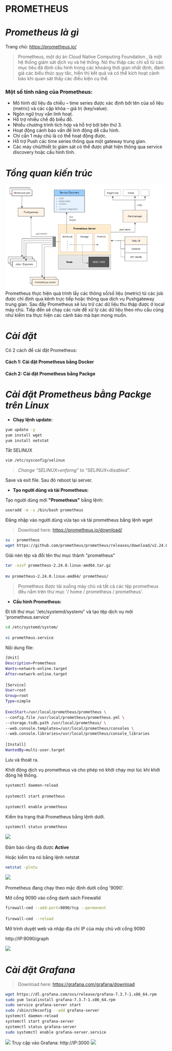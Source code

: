 # **PROMETHEUS**
# *Prometheus là gì*
Trang chủ: https://prometheus.io/
> Prometheus, một dự án Cloud Native Computing Foundation , là một hệ thống giám sát dịch vụ và hệ thống. Nó thu thập các chỉ số từ các mục tiêu đã định cấu hình trong các khoảng thời gian nhất định, đánh giá các biểu thức quy tắc, hiển thị kết quả và có thể kích hoạt cảnh báo khi quan sát thấy các điều kiện cụ thể.
### Một số tính năng của Prometheus:
* Mô hình dữ liệu đa chiều – time series được xác định bởi tên của số liệu (metric) và các cặp khóa – giá trị (key/value).
* Ngôn ngữ truy vấn linh hoạt.
* Hỗ trợ nhiều chế độ biểu đồ.
* Nhiều chương trình tích hợp và hỗ trợ bởi bên thứ 3.
* Hoạt động cảnh báo vấn đề linh động dễ cấu hình.
* Chỉ cần 1 máy chủ là có thể hoạt động được.
* Hỗ trợ Push các time series thông qua một gateway trung gian.
* Các máy chủ/thiết bị giám sát có thể được phát hiện thông qua service discovery hoặc cấu hình tĩnh.
# *Tổng quan kiến trúc*
![Kiến trúc](./Image/Overview.PNG)
Prometheus thực hiện quá trình lấy các thông số/số liệu (metric) từ các job được chỉ định qua kênh trực tiếp hoặc thông qua dịch vụ Pushgateway trung gian. Sau đấy Prometheus sẽ lưu trữ các dữ liệu thu thập được ở local máy chủ. Tiếp đến sẽ chạy các rule để xử lý các dữ liệu theo nhu cầu cũng như kiểm tra thực hiện các cảnh báo mà bạn mong muốn.
# *Cài đặt*
Có 2 cách để cài đặt Prometheus:
#### Cách 1: Cài đặt Prometheus bằng Docker
#### Cách 2: Cài đặt Prometheus bằng Packge
# *Cài đặt Prometheus bằng Packge trên Linux*
- **Chạy lệnh update:**

```sh 
yum update -y
yum install wget
yum install netstat
```

Tắt SELINUX

```sh
vim /etc/sysconfig/selinux
```

> *Change “SELINUX=enforng” to “SELINUX=disabled”.*

Save và exit file. Sau đó reboot lại server.

- **Tạo người dùng và tải Prometheus:**

Tạo người dùng mới **"Prometheus"** bằng lệnh:

```sh
useradd -m -s /bin/bash prometheus
```

Đăng nhập vào người dùng vừa tạo và tải prometheus bằng lệnh wget

> Download here: https://prometheus.io/download/

```sh
su - prometheus
wget https://github.com/prometheus/prometheus/releases/download/v2.24.0/prometheus-2.24.0.linux-amd64.tar.gz
```

Giải nén tệp và đổi tên thư mục thành "prometheus"

```sh
tar -xzvf prometheus-2.24.0.linux-amd64.tar.gz

mv prometheus-2.24.0.linux-amd64/ prometheus/
```

> Prometheus được tải xuống máy chủ và tất cả các tệp prometheus đều nằm trên thư mục '/ home / prometheus / prometheus'.

- **Cấu hình Prometheus:**

Đi tới thư mục '/etc/systemd/system/' và tạo tệp dịch vụ mới 'prometheus.service'

```sh
cd /etc/systemd/system/

vi prometheus.service
```
Nội dung file:

```sh
[Unit]
Description=Prometheus 
Wants=network-online.target 
After=network-online.target 

[Service]
User=root
Group=root
Type=simple

ExecStart=/usr/local/prometheus/prometheus \
--config.file /usr/local/prometheus/prometheus.yml \
--storage.tsdb.path /usr/local/prometheus/ \
--web.console.templates=/usr/local/prometheus/consoles \
--web.console.libraries=/usr/local/prometheus/console_libraries

[Install]
WantedBy=multi-user.target
```
Lưu và thoát ra.

Khởi động dịch vụ prometheus và cho phép nó khởi chạy mọi lúc khi khởi động hệ thống.

```sh
systemctl daemon-reload

systemctl start prometheus

systemctl enable prometheus
```

Kiểm tra trạng thái Prometheus bằng lệnh dưới.

```sh
systemctl status prometheus
```

![](./status%20prometheus.PNG)

Đảm bảo rằng đã được **Active**

Hoặc kiểm tra nó bằng lệnh netstat

```sh
netstat -plntu
```

![](./netstat%20prome.PNG)

Prometheus đang chạy theo mặc định dưới cổng '9090'.

Mở cổng 9090 vào cổng danh sách Firewalld

```sh
firewall-cmd --add-port=9090/tcp --permanent

firewall-cmd --reload
```

Mở trình duyệt web và nhập địa chỉ IP của máy chủ với cổng 9090

http://IP:9090/graph

![](./9090.PNG)

# *Cài đặt Grafana*

> Download here: https://grafana.com/grafana/download
```sh
wget https://dl.grafana.com/oss/release/grafana-7.3.7-1.x86_64.rpm
sudo yum localinstall grafana-7.3.7-1.x86_64.rpm
sudo service grafana-server start
sudo /sbin/chkconfig --add grafana-server
systemctl daemon-reload
systemctl start grafana-server
systemctl status grafana-server
sudo systemctl enable grafana-server.service
```
![](./status%20grafana.PNG)
Truy cập vào Grafana: http://IP:3000
![](./grafana%20login.PNG)
